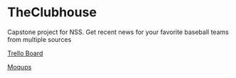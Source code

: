 # TheClubhouse
Capstone project for NSS. Get recent news for your favorite baseball teams from multiple sources

[Trello Board](https://trello.com/b/f5VIjCdG/the-clubhouse)

[Moqups](https://app.moqups.com/jaredshane/87VRLDztHu/edit/page/a8f1068fa)

